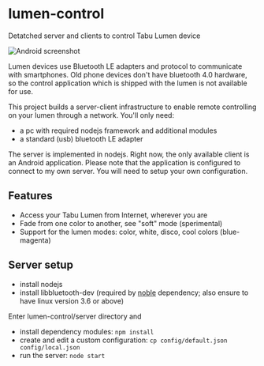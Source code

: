 # lumen-control
Detatched server and clients to control Tabu Lumen device

![Android screenshot](https://cloud.githubusercontent.com/assets/5488003/7778002/bff5c71a-00c7-11e5-8566-a47ddaa15798.png)

Lumen devices use Bluetooth LE adapters and protocol to communicate with smartphones.
Old phone devices don't have bluetooth 4.0 hardware, so the control application which is shipped with the lumen is not
available for use.

This project builds a server-client infrastructure to enable remote controlling on your lumen through a network.
You'll only need:
- a pc with required nodejs framework and additional modules
- a standard (usb) bluetooth LE adapter

The server is implemented in nodejs. Right now, the only available client is an Android application.
Please note that the application is configured to connect to my own server. You will need to setup your own configuration.

Features
--------

- Access your Tabu Lumen from Internet, wherever you are
- Fade from one color to another, see "soft" mode (sperimental)
- Support for the lumen modes: color, white, disco, cool colors (blue-magenta)

Server setup
------------
- install nodejs
- install libbluetooth-dev (required by [noble](https://github.com/sandeepmistry/noble) dependency; also ensure to have linux version 3.6 or above)

Enter lumen-control/server directory and

- install dependency modules: `npm install`
- create and edit a custom configuration: `cp config/default.json config/local.json`
- run the server: `node start`
